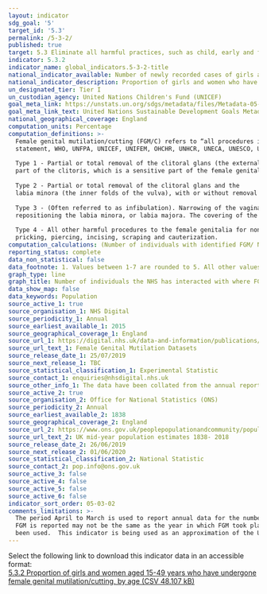 ```yaml
---
layout: indicator
sdg_goal: '5'
target_id: '5.3'
permalink: /5-3-2/
published: true
target: 5.3 Eliminate all harmful practices, such as child, early and forced marriage and female genital mutilation
indicator: 5.3.2
indicator_name: global_indicators.5-3-2-title
national_indicator_available: Number of newly recorded cases of girls and women who have undergone female genital mutilation/cutting by age at which mutilation/cutting occurred
national_indicator_description: Proportion of girls and women who have undergone female genital mutilation/cutting. 
un_designated_tier: Tier I
un_custodian_agency: United Nations Children's Fund (UNICEF)
goal_meta_link: https://unstats.un.org/sdgs/metadata/files/Metadata-05-03-02.pdf
goal_meta_link_text: United Nations Sustainable Development Goals Metadata (PDF 206 KB)
national_geographical_coverage: England
computation_units: Percentage 
computation_definitions: >-
  Female genital mutilation/cutting (FGM/C) refers to “all procedures involving partial or total removal of the female external genitalia or other injury to the female genital organs for non-medical reasons" (World Health Organization, Eliminating Female Genital Mutilation - An interagency
  statement, WHO, UNFPA, UNICEF, UNIFEM, OHCHR, UNHCR, UNECA, UNESCO, UNDP, UNAIDS, WHO, Geneva, 2008, p.4). The World Health Organisation defines the four types of female genital mutilation as follows -
  
  Type 1 - Partial or total removal of the clitoral glans (the external and visible
  part of the clitoris, which is a sensitive part of the female genitals, with the function of providing sexual pleasure to the woman), and/or the prepuce/clitoral hood (the fold of skin surrounding the clitoral glans).
  
  Type 2 - Partial or total removal of the clitoral glans and the
  labia minora (the inner folds of the vulva), with or without removal of the labia majora (the outer folds of skin of the vulva).
  
  Type 3 - (Often referred to as infibulation). Narrowing of the vaginal opening with the creation of a covering seal. The seal is formed by cutting and
  repositioning the labia minora, or labia majora. The covering of the vaginal opening is done with or without removal of the clitoral prepuce/clitoral hood and glans (Type I FGM).
  
  Type 4 - All other harmful procedures to the female genitalia for non-medical purposes, for example
  pricking, piercing, incising, scraping and cauterization.
computation_calculations: (Number of individuals with identified FGM/ Number of Women) * 100% 
reporting_status: complete
data_non_statistical: false
data_footnote: 1. Values between 1-7 are rounded to 5. All other values are rounded to the nearest 5. 2. Individuals refers to all patients in the reporting period where FGM was identified or a procedure for FGM was undertaken.  Each patient is only counted once.  
graph_type: line
graph_title: Number of individuals the NHS has interacted with where FGM was identified
data_show_map: false
data_keywords: Population
source_active_1: true
source_organisation_1: NHS Digital 
source_periodicity_1: Annual
source_earliest_available_1: 2015
source_geographical_coverage_1: England
source_url_1: https://digital.nhs.uk/data-and-information/publications/statistical/female-genital-mutilation
source_url_text_1: Female Genital Mutilation Datasets
source_release_date_1: 25/07/2019
source_next_release_1: TBC
source_statistical_classification_1: Experimental Statistic 
source_contact_1: enquiries@nhsdigital.nhs.uk
source_other_info_1: The data have been collated from the annual reports/the reports covering the period April to March.  
source_active_2: true
source_organisation_2: Office for National Statistics (ONS)
source_periodicity_2: Annual
source_earliest_available_2: 1838
source_geographical_coverage_2: England
source_url_2: https://www.ons.gov.uk/peoplepopulationandcommunity/populationandmigration/populationestimates/datasets/populationestimatesforukenglandandwalesscotlandandnorthernireland
source_url_text_2: UK mid-year population estimates 1838- 2018 
source_release_date_2: 26/06/2019
source_next_release_2: 01/06/2020
source_statistical_classification_2: National Statistic
source_contact_2: pop.info@ons.gov.uk
source_active_3: false
source_active_4: false
source_active_5: false
source_active_6: false
indicator_sort_order: 05-03-02
comments_limitations: >-
  The period April to March is used to report annual data for the number of cases of FGM in England.  Please note that individuals refers to all patiens in the reporting period where FGM was identified or a procedure for FGM was undertaken, and that therefore the year in which the case of
  FGM is reported may not be the same as the year in which FGM took place. In order to create percentages, mid-year estimates have been used from the year that covers the majority of the FGM reporting year; i.e. for the FGM reporting year 2014/15, 2014 mid-year estimates of population have
  been used.  This indicator is being used as an approximation of the UN SDG Indicator. Where possible, we will work to identify or develop UK data to meet the global indicator specification. This indicator has been identified in collaboration with topic experts.
---
```

Select the following link to download this indicator data in an accessible format:<br>[5.3.2 Proportion of girls and women aged 15-49 years who have undergone female genital mutilation/cutting, by age (CSV 48.107 kB)](https://sustainabledevelopment-uk.github.io/sdg-data/data/5-3-2.csv)